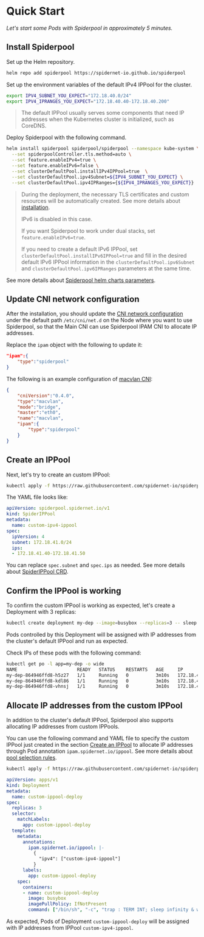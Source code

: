 # Quick Start

*Let's start some Pods with Spiderpool in approximately 5 minutes.*

## Install Spiderpool

Set up the Helm repository.

```bash
helm repo add spiderpool https://spidernet-io.github.io/spiderpool
```

Set up the environment variables of the default IPv4 IPPool for the cluster.

```bash
export IPV4_SUBNET_YOU_EXPECT="172.18.40.0/24"
export IPV4_IPRANGES_YOU_EXPECT="172.18.40.40-172.18.40.200"
```

> The default IPPool usually serves some components that need IP addresses when the Kubernetes cluster is initialized, such as CoreDNS.

Deploy Spiderpool with the following command.

```bash
helm install spiderpool spiderpool/spiderpool --namespace kube-system \
  --set spiderpoolController.tls.method=auto \
  --set feature.enableIPv4=true \
  --set feature.enableIPv6=false \
  --set clusterDefaultPool.installIPv4IPPool=true  \
  --set clusterDefaultPool.ipv4Subnet=${IPV4_SUBNET_YOU_EXPECT} \
  --set clusterDefaultPool.ipv4IPRanges={${IPV4_IPRANGES_YOU_EXPECT}}
```

> During the deployment, the necessary TLS certificates and custom resources will be automatically created. See more details about [installation](./install.md).
>
> IPv6 is disabled in this case.
>
> If you want Spiderpool to work under dual stacks, set `feature.enableIPv6=true`.
>
> If you need to create a default IPv6 IPPool, set `clusterDefaultPool.installIPv6IPPool=true` and fill in the desired default IPv6 IPPool information in the `clusterDefaultPool.ipv6Subnet` and `clusterDefaultPool.ipv6IPRanges` parameters at the same time.

See more details about [Spiderpool helm charts parameters](https://github.com/spidernet-io/spiderpool/blob/main/charts/spiderpool/README.md#parameters).

## Update CNI network configuration

After the installation, you should update the
[CNI network configuration](https://www.cni.dev/docs/spec/#section-1-network-configuration-format)
under the default path `/etc/cni/net.d` on the Node where you want to use Spiderpool,
so that the Main CNI can use Spiderpool IPAM CNI to allocate IP addresses.

Replace the `ipam` object with the following to update it:

```json
"ipam":{
    "type":"spiderpool"
}
```

The following is an example configuration of [macvlan CNI](https://www.cni.dev/plugins/current/main/macvlan/):

```json
{
    "cniVersion":"0.4.0",
    "type":"macvlan",
    "mode":"bridge",
    "master":"eth0",
    "name":"macvlan",
    "ipam":{
        "type":"spiderpool"
    }
}
```

## Create an IPPool

Next, let's try to create an custom IPPool:

```bash
kubectl apply -f https://raw.githubusercontent.com/spidernet-io/spiderpool/main/docs/example/basic/custom-ipv4-ippool.yaml
```

The YAML file looks like:

```yaml
apiVersion: spiderpool.spidernet.io/v1
kind: SpiderIPPool
metadata:
  name: custom-ipv4-ippool
spec:
  ipVersion: 4
  subnet: 172.18.41.0/24
  ips:
  - 172.18.41.40-172.18.41.50
```

You can replace `spec.subnet` and `spec.ips` as needed. See more details about [SpiderIPPool CRD](https://github.com/spidernet-io/spiderpool/blob/main/docs/concepts/spiderippool.md).

## Confirm the IPPool is working

To confirm the custom IPPool is working as expected, let's create a Deployment with 3 replicas:

```bash
kubectl create deployment my-dep --image=busybox --replicas=3 -- sleep infinity
```

Pods controlled by this Deployment will be assigned with IP addresses from the cluster's default IPPool and run as expected.

Check IPs of these pods with the following command:

```bash
kubectl get po -l app=my-dep -o wide
NAME                      READY   STATUS    RESTARTS   AGE     IP              NODE            NOMINATED NODE   READINESS GATES
my-dep-864946ffd8-h5z27   1/1     Running   0          3m10s   172.18.40.42    spider-worker   <none>           <none>
my-dep-864946ffd8-kdl86   1/1     Running   0          3m10s   172.18.40.200   spider-worker   <none>           <none>
my-dep-864946ffd8-vhnsj   1/1     Running   0          3m10s   172.18.40.38    spider-worker   <none>           <none>
```

## Allocate IP addresses from the custom IPPool

In addition to the cluster's default IPPool, Spiderpool also supports allocating IP addresses from custom IPPools.

You can use the following command and YAML file to specify the custom IPPool just created in the section [Create an IPPool](#create-an-ippool) to allocate IP addresses through Pod annotation `ipam.spidernet.io/ippool`. See more details about [pool selection rules](TODO).

```bash
kubectl apply -f https://raw.githubusercontent.com/spidernet-io/spiderpool/main/docs/example/basic/custom-ippool-deploy.yaml
```

```yaml
apiVersion: apps/v1
kind: Deployment
metadata:
  name: custom-ippool-deploy
spec:
  replicas: 3
  selector:
    matchLabels:
      app: custom-ippool-deploy
  template:
    metadata:
      annotations:
        ipam.spidernet.io/ippool: |-
          {
            "ipv4": ["custom-ipv4-ippool"]
          }
      labels:
        app: custom-ippool-deploy
    spec:
      containers:
      - name: custom-ippool-deploy
        image: busybox
        imagePullPolicy: IfNotPresent
        command: ["/bin/sh", "-c", "trap : TERM INT; sleep infinity & wait"]
```

As expected, Pods of Deployment `custom-ippool-deploy` will be assigned with IP addresses from IPPool `custom-ipv4-ippool`.
